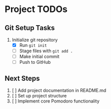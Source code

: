 # Project TODOs

## Git Setup Tasks
1. Initialize git repository
   - [x] Run `git init`
   - [ ] Stage files with `git add .`
   - [ ] Make initial commit
   - [ ] Push to GitHub

## Next Steps
1. [ ] Add project documentation in README.md
2. [ ] Set up project structure
3. [ ] Implement core Pomodoro functionality
